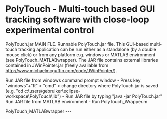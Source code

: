 # PolyTouch - Multi-touch based GUI tracking software with close-loop experimental control

PolyTouch.jar
MAIN FLE. Runnable PolyTouch.jar file. This GUI-based multi-touch tracking application can be run either as a standalone (by a double mouse click) or from any platform e.g. windows or MATLAB environment (see PolyTouch_MATLABwrapper). The JAR file contains external libraries contained in JWinPointer.jar (freely available from http://www.michaelmcguffin.com/code/JWinPointer/).

Run JAR file from windows command prompt window
 		- Press key "windows"+"R" > "cmd" > change directory where PolyTouch.jar is saved (e.g. "cd c:\users\gebruiker\eclipse-  
      workspace\PolyTouch\lib")
 	  - Run JAR file by typing "java -jar PolyTouch.jar"
Run JAR file from MATLAB environment 
 		-	Run PolyTouch_Wrapper.m

PolyTouch_MATLABwrapper ---

